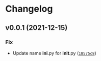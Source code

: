 # Changelog

<!--next-version-placeholder-->

## v0.0.1 (2021-12-15)
### Fix
* Update name __ini__.py for __init__.py ([`18575c8`](https://github.com/Maxstyll/home-credit/commit/18575c83d874137b053063f8230f87b848b2e530))
